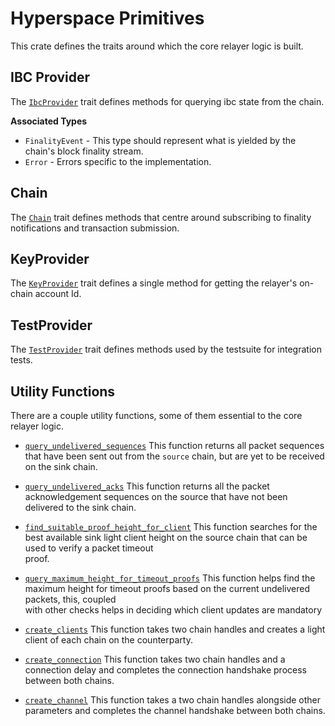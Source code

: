 # Hyperspace Primitives

This crate defines the traits around which the core relayer logic is built.

## IBC Provider

The [`IbcProvider`](/hyperspace/primitives/src/lib.rs#L83) trait defines methods for querying ibc state from the chain.  

**Associated Types**
- `FinalityEvent` - This type should represent what is yielded by the chain's block finality stream.
- `Error` - Errors specific to the implementation.

## Chain 

The [`Chain`](/hyperspace/primitives/src/lib.rs#L346) trait defines methods that centre around subscribing to finality notifications and transaction submission.  

## KeyProvider

The [`KeyProvider`](/hyperspace/primitives/src/lib.rs#L346) trait defines a single method for getting the relayer's on-chain account Id.

## TestProvider

The [`TestProvider`](/hyperspace/primitives/src/lib.rs#L346) trait defines methods used by the testsuite for integration tests.

## Utility Functions

There are a couple utility functions, some of them essential to the core relayer logic.  

- [`query_undelivered_sequences`](/hyperspace/primitives/src/lib.rs#L374) 
  This function returns all packet sequences that have been sent out from the `source` chain, but are yet to be received  
  on the sink chain.
- [`query_undelivered_acks`](/hyperspace/primitives/src/lib.rs#L421) 
  This function returns all the packet acknowledgement sequences on the source that have not been delivered to the sink chain.
- [`find_suitable_proof_height_for_client`](/hyperspace/primitives/src/lib.rs#L478) 
  This function searches for the best available sink light client height on the source chain that can be used to verify a packet timeout  
  proof.
- [`query_maximum_height_for_timeout_proofs`](/hyperspace/primitives/src/lib.rs#L543) 
  This function helps find the maximum height for timeout proofs based on the current undelivered packets, this, coupled  
  with other checks helps in deciding which client updates are mandatory

- [`create_clients`](/hyperspace/primitives/src/utils.rs#L30)
  This function takes two chain handles and creates a light client of each chain on the counterparty.
- [`create_connection`](/hyperspace/primitives/src/utils.rs#L64)
  This function takes two chain handles and a connection delay and completes the connection handshake process between both chains.
- [`create_channel`](/hyperspace/primitives/src/utils.rs#L111)
  This function takes a two chain handles alongside other parameters and completes the channel handshake between both chains.